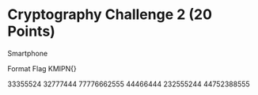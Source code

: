 # Cryptography Challenge 2 (20 Points)

Smartphone

Format Flag KMIPN{}

33355524 32777444 77776662555 44466444 232555244 44752388555

